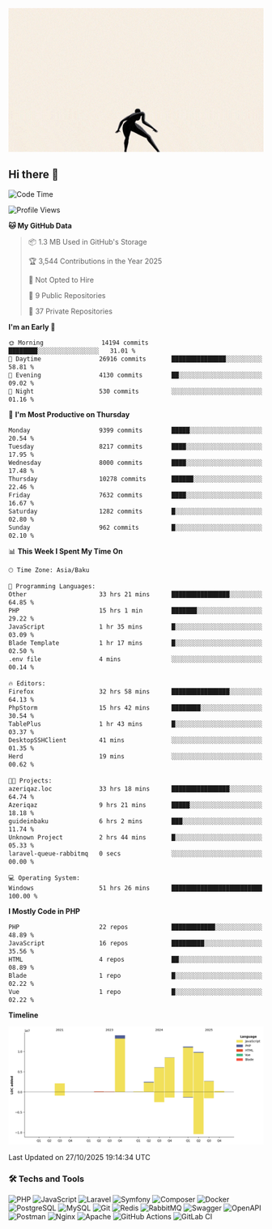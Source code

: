 <!--WALLPAPER-->
<p align='center'>
  <img src='assets/wallpapers/17.gif' alt='Banner'>
</p>
<!--/WALLPAPER-->

## Hi there 👋

<!--START_SECTION:waka-->
![Code Time](http://img.shields.io/badge/Code%20Time-569%20hrs%2034%20mins-blue)

![Profile Views](http://img.shields.io/badge/Profile%20Views-0-blue)

**🐱 My GitHub Data** 

> 📦 1.3 MB Used in GitHub's Storage 
 > 
> 🏆 3,544 Contributions in the Year 2025
 > 
> 🚫 Not Opted to Hire
 > 
> 📜 9 Public Repositories 
 > 
> 🔑 37 Private Repositories 
 > 
**I'm an Early 🐤** 

```text
🌞 Morning                14194 commits       ████████░░░░░░░░░░░░░░░░░   31.01 % 
🌆 Daytime                26916 commits       ███████████████░░░░░░░░░░   58.81 % 
🌃 Evening                4130 commits        ██░░░░░░░░░░░░░░░░░░░░░░░   09.02 % 
🌙 Night                  530 commits         ░░░░░░░░░░░░░░░░░░░░░░░░░   01.16 % 
```
📅 **I'm Most Productive on Thursday** 

```text
Monday                   9399 commits        █████░░░░░░░░░░░░░░░░░░░░   20.54 % 
Tuesday                  8217 commits        ████░░░░░░░░░░░░░░░░░░░░░   17.95 % 
Wednesday                8000 commits        ████░░░░░░░░░░░░░░░░░░░░░   17.48 % 
Thursday                 10278 commits       ██████░░░░░░░░░░░░░░░░░░░   22.46 % 
Friday                   7632 commits        ████░░░░░░░░░░░░░░░░░░░░░   16.67 % 
Saturday                 1282 commits        █░░░░░░░░░░░░░░░░░░░░░░░░   02.80 % 
Sunday                   962 commits         █░░░░░░░░░░░░░░░░░░░░░░░░   02.10 % 
```


📊 **This Week I Spent My Time On** 

```text
🕑︎ Time Zone: Asia/Baku

💬 Programming Languages: 
Other                    33 hrs 21 mins      ████████████████░░░░░░░░░   64.85 % 
PHP                      15 hrs 1 min        ███████░░░░░░░░░░░░░░░░░░   29.22 % 
JavaScript               1 hr 35 mins        █░░░░░░░░░░░░░░░░░░░░░░░░   03.09 % 
Blade Template           1 hr 17 mins        █░░░░░░░░░░░░░░░░░░░░░░░░   02.50 % 
.env file                4 mins              ░░░░░░░░░░░░░░░░░░░░░░░░░   00.14 % 

🔥 Editors: 
Firefox                  32 hrs 58 mins      ████████████████░░░░░░░░░   64.13 % 
PhpStorm                 15 hrs 42 mins      ████████░░░░░░░░░░░░░░░░░   30.54 % 
TablePlus                1 hr 43 mins        █░░░░░░░░░░░░░░░░░░░░░░░░   03.37 % 
DesktopSSHClient         41 mins             ░░░░░░░░░░░░░░░░░░░░░░░░░   01.35 % 
Herd                     19 mins             ░░░░░░░░░░░░░░░░░░░░░░░░░   00.62 % 

🐱‍💻 Projects: 
azeriqaz.loc             33 hrs 18 mins      ████████████████░░░░░░░░░   64.74 % 
Azeriqaz                 9 hrs 21 mins       █████░░░░░░░░░░░░░░░░░░░░   18.18 % 
guideinbaku              6 hrs 2 mins        ███░░░░░░░░░░░░░░░░░░░░░░   11.74 % 
Unknown Project          2 hrs 44 mins       █░░░░░░░░░░░░░░░░░░░░░░░░   05.33 % 
laravel-queue-rabbitmq   0 secs              ░░░░░░░░░░░░░░░░░░░░░░░░░   00.00 % 

💻 Operating System: 
Windows                  51 hrs 26 mins      █████████████████████████   100.00 % 
```

**I Mostly Code in PHP** 

```text
PHP                      22 repos            ████████████░░░░░░░░░░░░░   48.89 % 
JavaScript               16 repos            █████████░░░░░░░░░░░░░░░░   35.56 % 
HTML                     4 repos             ██░░░░░░░░░░░░░░░░░░░░░░░   08.89 % 
Blade                    1 repo              █░░░░░░░░░░░░░░░░░░░░░░░░   02.22 % 
Vue                      1 repo              █░░░░░░░░░░░░░░░░░░░░░░░░   02.22 % 
```



**Timeline**

![Lines of Code chart](https://raw.githubusercontent.com/feridnesibzade/feridnesibzade/main/assets/bar_graph.png)


 Last Updated on 27/10/2025 19:14:34 UTC
<!--END_SECTION:waka-->

### 🛠️ Techs and Tools

![PHP](https://img.shields.io/badge/PHP-777BB4?style=for-the-badge&logo=php&logoColor=white)
![JavaScript](https://img.shields.io/badge/JavaScript-F7DF1E?style=for-the-badge&logo=javascript&logoColor=000)
![Laravel](https://img.shields.io/badge/Laravel-F55247?style=for-the-badge&logo=laravel&logoColor=white)
![Symfony](https://img.shields.io/badge/Symfony-000000?style=for-the-badge&logo=symfony&logoColor=white)
![Composer](https://img.shields.io/badge/Composer-885630?style=for-the-badge&logo=composer&logoColor=white)
![Docker](https://img.shields.io/badge/Docker-2496ED?style=for-the-badge&logo=docker&logoColor=white)
![PostgreSQL](https://img.shields.io/badge/PostgreSQL-4169E1?style=for-the-badge&logo=postgresql&logoColor=white)
![MySQL](https://img.shields.io/badge/MySQL-4479A1?style=for-the-badge&logo=mysql&logoColor=white)
![Git](https://img.shields.io/badge/Git-F05032?style=for-the-badge&logo=git&logoColor=white)
![Redis](https://img.shields.io/badge/Redis-DC382D?style=for-the-badge&logo=redis&logoColor=white)
![RabbitMQ](https://img.shields.io/badge/RabbitMQ-FF6600?style=for-the-badge&logo=rabbitmq&logoColor=white)
![Swagger](https://img.shields.io/badge/Swagger-85EA2D?style=for-the-badge&logo=swagger&logoColor=black)
![OpenAPI](https://img.shields.io/badge/OpenAPI-6BA539?style=for-the-badge&logo=openapiinitiative&logoColor=white)
![Postman](https://img.shields.io/badge/Postman-FF6C37?style=for-the-badge&logo=postman&logoColor=white)
![Nginx](https://img.shields.io/badge/Nginx-009639?style=for-the-badge&logo=nginx&logoColor=white)
![Apache](https://img.shields.io/badge/Apache-D22128?style=for-the-badge&logo=apache&logoColor=white)
![GitHub Actions](https://img.shields.io/badge/GitHub%20Actions-2088FF?style=for-the-badge&logo=githubactions&logoColor=white)
![GitLab CI](https://img.shields.io/badge/GitLab%20CI-FC6D26?style=for-the-badge&logo=gitlab&logoColor=white)

